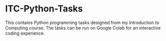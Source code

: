 # ITC-Python-Tasks
This contains Python programming tasks designed from my Introduction to Computing course. The tasks can be run on Google Colab for an interactive coding experience.
